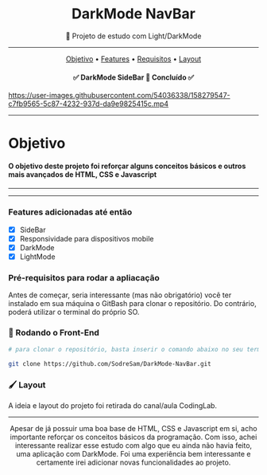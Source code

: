 <h1  align="center"> DarkMode NavBar </h1>


<p align="center">🚀 Projeto de estudo com Light/DarkMode</p>

<hr>

<p align="center">
 <a href="#objetivo">Objetivo</a> •
 <a href="#features">Features</a> • 
 <a href="#requisitos">Requisitos</a> • 
 <a href="#layout">Layout</a>
</p>


<h4 align="center"> 
	✅  DarkMode SideBar 🚀 Concluído  ✅
</h4>



https://user-images.githubusercontent.com/54036338/158279547-c7fb9565-5c87-4232-937d-da9e9825415c.mp4



<hr>
<div id="objetivo">
	<h1>Objetivo</h1>
  <h4>O objetivo deste projeto foi reforçar alguns conceitos básicos e outros mais avançados de HTML, CSS e Javascript </h4>

</div>

<hr>

</div>
<hr>

<div id="features"> 

   ### Features adicionadas até então

- [x] SideBar
- [x] Responsividade para dispositivos mobile
- [x] DarkMode
- [x] LightMode
  
</div>


<div id="requisitos">
	
### Pré-requisitos para rodar a apliacação

Antes de começar, seria interessante (mas não obrigatório) você ter instalado em sua máquina o GitBash para clonar o repositório. Do contrário, poderá utilizar o terminal do próprio SO.

### 🎲 Rodando o Front-End

``` bash
# para clonar o repositório, basta inserir o comando abaixo no seu terminal
  
git clone https://github.com/SodreSam/DarkMode-NavBar.git

```
</div>

<div id="layout">
	
###  🖌 Layout
	
 A ideia e layout do projeto foi retirada do canal/aula CodingLab.
  
 </h4>
	
</div>

<hr>


<p align="center">Apesar de já possuir uma boa base de HTML, CSS e Javascript em si, acho importante reforçar os conceitos básicos da programação. Com isso, achei interessante realizar esse estudo com algo que eu ainda não havia feito, uma aplicação com DarkMode. Foi uma experiência bem interessante e certamente irei adicionar novas funcionalidades ao projeto. </p>
	
